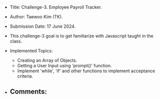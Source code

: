 * Title: Challenge-3. Employee Payroll Tracker.
* Author: Taewoo Kim (TK).
* Submission Date: 17 June 2024.

* This challenge-3 goal is to get familiarize with Javascript taught in the class. 
* Implemented Topics:
  - Creating an Array of Objects.
  - Getting a User Input using 'prompt()' function.
  - Implement 'while', 'if' and other functions to implement acceptance criteria. 

* Comments:
  - 